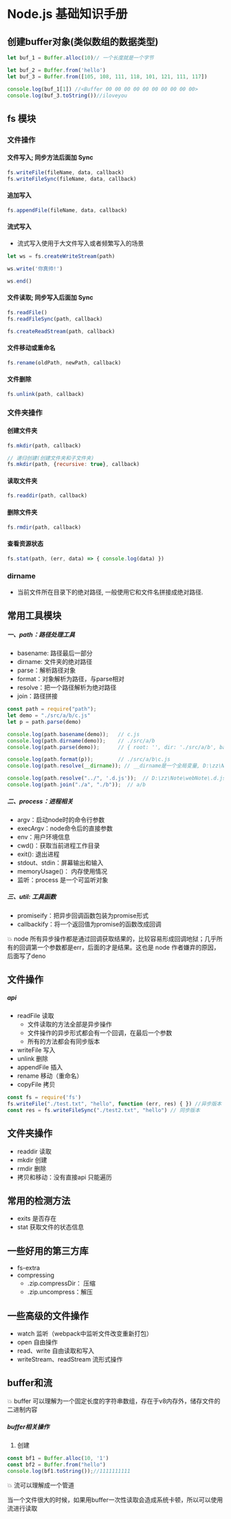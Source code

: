 # Node.js 基础知识手册

## 创建buffer对象(类似数组的数据类型)

```js
let buf_1 = Buffer.alloc(10)// 一个长度就是一个字节

let buf_2 = Buffer.from('hello')
let buf_3 = Buffer.from([105, 108, 111, 118, 101, 121, 111, 117])

console.log(buf_1[1]) //<Buffer 00 00 00 00 00 00 00 00 00 00>
console.log(buf_3.toString())//iloveyou
```

## fs 模块

### 文件操作

#### 文件写入;  同步方法后面加 Sync
```js
fs.writeFile(fileName, data, callback)
fs.writeFileSync(fileName, data, callback)
```
#### 追加写入
```js
fs.appendFile(fileName, data, callback)
```
#### 流式写入
- 流式写入使用于大文件写入或者频繁写入的场景
```js 
let ws = fs.createWriteStream(path)

ws.write('你真帅!')

ws.end()
```

#### 文件读取;  同步写入后面加 Sync
```js
fs.readFile()
fs.readFileSync(path, callback)
```

```js
fs.createReadStream(path, callback)
```


#### 文件移动或重命名

```js
fs.rename(oldPath, newPath, callback)
```

#### 文件删除

```js
fs.unlink(path, callback)
```

### 文件夹操作

#### 创建文件夹

```js
fs.mkdir(path, callback)

// 递归创建(创建文件夹和子文件夹)
fs.mkdir(path, {recursive: true}, callback)
```

#### 读取文件夹

```js
fs.readdir(path, callback)
```

#### 删除文件夹

```js
fs.rmdir(path, callback)
```

#### 查看资源状态

```js
fs.stat(path, (err, data) => { console.log(data) })
```

### dirname

- 当前文件所在目录下的绝对路径, 一般使用它和文件名拼接成绝对路径.

## 常用工具模块

##### 一、path：路径处理工具

- basename: 路径最后一部分
- dirname:  文件夹的绝对路径
- parse：解析路径对象
- format：对象解析为路径，与parse相对
- resolve：把一个路径解析为绝对路径
- join：路径拼接

```js
const path = require("path");
let demo = "./src/a/b/c.js"
let p = path.parse(demo)

console.log(path.basename(demo));   // c.js
console.log(path.dirname(demo));    // ./src/a/b
console.log(path.parse(demo));      // { root: '', dir: './src/a/b', base: 'c.js', ext: '.js', name: 'c' }

console.log(path.format(p));        // ./src/a/b\c.js
console.log(path.resolve(__dirname)); // __dirname是一个全局变量, D:\zz\Note\webNote\Node.js

console.log(path.resolve("../", '.d.js'));  // D:\zz\Note\webNote\.d.js
console.log(path.join("./a", "./b"));  // a/b

```

##### 二、process：进程相关

- argv：启动node时的命令行参数
- execArgv：node命令后的直接参数
- env：用户环境信息
- cwd()：获取当前进程工作目录
- exit(): 退出进程
- stdout、stdin：屏幕输出和输入
- memoryUsage()： 内存使用情况
- 监听：process 是一个可监听对象

##### 三、util:  工具函数

- promiseify：把异步回调函数包装为promise形式
- callbackify：将一个返回值为promise的函数改成回调


:boom: node 所有异步操作都是通过回调获取结果的，比较容易形成回调地狱；几乎所有的回调第一个参数都是err，后面的才是结果。这也是 node 作者嫌弃的原因，后面写了deno


## 文件操作

##### api 

- readFile 读取
    + 文件读取的方法全部是异步操作
    + 文件操作的异步形式都会有一个回调，在最后一个参数
    + 所有的方法都会有同步版本
- writeFile 写入
- unlink  删除
- appendFile 插入
- rename 移动（重命名）
- copyFile 拷贝

```js
const fs = require('fs')
fs.writeFile("./test.txt", "hello", function (err, res) { }) //异步版本
const res = fs.writeFileSync("./test2.txt", "hello") // 同步版本
```

## 文件夹操作

- readdir 读取
- mkdir 创建
- rmdir 删除
- 拷贝和移动：没有直接api 只能遍历

## 常用的检测方法

- exits 是否存在
- stat 获取文件的状态信息

## 一些好用的第三方库
 
- fs-extra 
- compressing
    - .zip.compressDir： 压缩
    - .zip.uncompress：解压

## 一些高级的文件操作

- watch 监听（webpack中监听文件改变重新打包）
- open 自由操作
- read、write 自由读取和写入
- writeStream、readStream 流形式操作

## buffer和流

:boom: buffer 可以理解为一个固定长度的字符串数组，存在于v8内存外，储存文件的二进制内容

##### buffer相关操作

1. 创建
```js
const bf1 = Buffer.alloc(10, '1')
const bf2 = Buffer.from("hello") 
console.log(bf1.toString());//1111111111
```

:boom: 流可以理解成一个管道

当一个文件很大的时候，如果用buffer一次性读取会造成系统卡顿，所以可以使用流进行读取